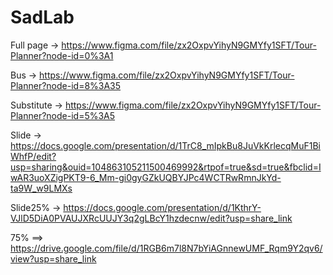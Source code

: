 # SadLab

Full page -> https://www.figma.com/file/zx2OxpvYihyN9GMYfy1SFT/Tour-Planner?node-id=0%3A1 

Bus -> https://www.figma.com/file/zx2OxpvYihyN9GMYfy1SFT/Tour-Planner?node-id=8%3A35

Substitute -> https://www.figma.com/file/zx2OxpvYihyN9GMYfy1SFT/Tour-Planner?node-id=5%3A5

Slide -> https://docs.google.com/presentation/d/1TrC8_mIpkBu8JuVkKrlecqMuF1BiWhfP/edit?usp=sharing&ouid=104863105211500469992&rtpof=true&sd=true&fbclid=IwAR3uoXZigPKT9-6_Mm-gi0gyGZkUQBYJPc4WCTRwRmnJkYd-ta9W_w9LMXs

Slide25% -> https://docs.google.com/presentation/d/1KthrY-VJlD5DiA0PVAUJXRcUUJY3q2gLBcY1hzdecnw/edit?usp=share_link

75%  ==>   https://drive.google.com/file/d/1RGB6m7l8N7bYiAGnnewUMF_Rqm9Y2qv6/view?usp=share_link
